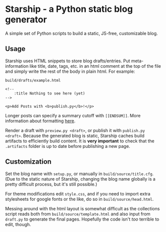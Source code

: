 # Starship - a Python static blog generator

A simple set of Python scripts to build a static,
JS-free, customizable blog.

## Usage

Starship uses HTML snippets to store blog drafts/entries.
Put meta-information like title, date, tags, etc. in an html
comment at the top of the file and simply write the rest of
the body in plain html. For example:

`build/drafts/example.html`
```
<!--
	:title Nothing to see here (yet)
-->

<p>Add Posts with <b>publish.py</b>!</p>
```

Longer posts can specify a summary cutoff with `[[ENDSUM]]`.
More information about formatting
[here](https://vmhl87.github.io/starship/pages/6_previews.html).

Render a draft with `preview.py <draft>`, or publish it with
`publish.py <draft>`. Because the generated blog is static,
Starship caches build artifacts to efficiently build content.
It is **very important** to check that the `.artifacts` folder
is up to date before publishing a new page.

## Customization

Set the blog name with `setup.py`, or manually in `build/source/title.cfg`.
(Due to the static nature of Starship, changing the blog name globally
is a pretty difficult process, but it's still possible.)

For theme modifications edit `style.css`, and if you need to
import extra stylesheets for google fonts or the like, do so
in `build/source/head.html`.

Messing around with the html layout is somewhat difficult as
the collections script reads both from `build/source/template.html`
and also input from `draft.py` to generate the final pages.
Hopefully the code isn't *too* terrible to edit, though.
